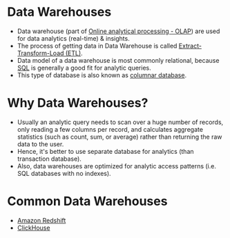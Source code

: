 # Data Warehouses
- Data warehouse (part of [Online analytical processing - OLAP](../../../3_Databases/OLTPvsOTAP.md)) are used for data analytics (real-time) & insights.
- The process of getting data in Data Warehouse is called [Extract-Transform-Load (ETL)](../../ETL.md).
- Data model of a data warehouse is most commonly relational, because [SQL](../../../3_Databases/7_SQL-Databases/Readme.md) is generally a good fit for analytic queries.
- This type of database is also known as [columnar database](https://aws.amazon.com/nosql/columnar/).

# Why Data Warehouses?
- Usually an analytic query needs to scan over a huge number of records, only reading a few columns per record, and calculates aggregate statistics (such as count, sum, or average) rather than returning the raw data to the user.
- Hence, it's better to use separate database for analytics (than transaction database).
- Also, data warehouses are optimized for analytic access patterns (i.e. SQL databases with no indexes).

# Common Data Warehouses
- [Amazon Redshift](https://github.com/Anshul619/AWS-Services/tree/main/10_BigData/DataStorage/DataWarehouses/AmazonRedshift.md)
- [ClickHouse](ClickHouse.md)
